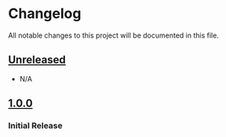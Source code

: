 # Changelog

All notable changes to this project will be documented in this file.

## [Unreleased]

- N/A

## [1.0.0]

### Initial Release

[Unreleased]: https://github.com/joeyagreco/discbase/compare/v1.0.0...HEAD

[1.0.0]: https://github.com/joeyagreco/discbase/releases/tag/v1.0.0